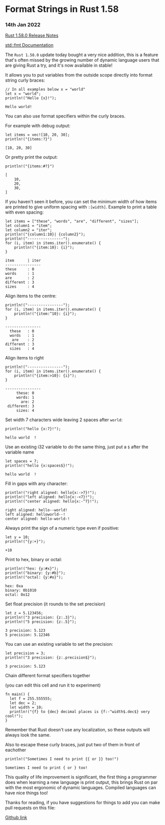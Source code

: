 # Format Strings in Rust 1.58 

### 14th Jan 2022

[Rust 1.58.0 Release Notes](https://blog.rust-lang.org/2022/01/13/Rust-1.58.0.html#captured-identifiers-in-format-strings)

[std::fmt Documentation](https://doc.rust-lang.org/std/fmt/)

The `Rust 1.58.0` update today bought a very nice addition, this is a feature that's often missed by the growing number of dynamic language users that are giving Rust a try, and it's now available in stable!

It allows you to put variables from the outside scope directly into format string curly braces:

```rust,noplayground
// In all examples below x = "world"
let x = "world";
println!("Hello {x}!");
```
```output
Hello world!
```
You can also use format specifiers within the curly braces.

For example with debug output:

```rust,noplayground
let items = vec![10, 20, 30];
println!("{items:?}")
```
```output
[10, 20, 30]
```
Or pretty print the output:

```rust,noplayground
println!("{items:#?}")
```
```output
[
    10,
    20,
    30,
]
```
If you haven't seen it before, you can set the minimum width of how items are printed to give uniform spacing with `:[width]`. Example to print a table with even spacing: 

```rust,noplayground
let items = ["these", "words", "are", "different", "sizes"];
let column1 = "item";
let column2 = "iter";
println!("{column1:10}| {column2}");
println!("----------------");
for (i, item) in items.iter().enumerate() {
	println!("{item:10}: {i}");
}
```
```output
item      | iter
----------------
these     : 0
words     : 1
are       : 2
different : 3
sizes     : 4
```
Align items to the centre:

```rust,noplayground
println!("----------------");
for (i, item) in items.iter().enumerate() {
	println!("{item:^10}: {i}");
}
```
```output
----------------
  these   : 0
  words   : 1
   are    : 2
different : 3
  sizes   : 4
```
Align items to right

```rust,noplayground
println!("----------------");
for (i, item) in items.iter().enumerate() {
	println!("{item:>10}: {i}");
}
```
```output
----------------
     these: 0
     words: 1
       are: 2
 different: 3
     sizes: 4
```
Set width 7 characters wide leaving 2 spaces after `world`:

```rust,noplayground
println!("hello {x:7}!");
```
```output
hello world  !
```
Use an existing i32 variable to do the same thing, just put a `$` after the variable name

```rust,noplayground
let spaces = 7;
println!("hello {x:spaces$}!");
```
```output
hello world  !
```
Fill in gaps with any character:

```rust,noplayground
println!("right aligned: hello{x:->7}!");
println!("left aligned: hello{x:-<7}!");
println!("center aligned: hello{x:-^7}!");
```
```output
right aligned: hello--world!
left aligned: helloworld--!
center aligned: hello-world-!
```
Always print the sign of a numeric type even if positive:

```rust,noplayground
let y = 10;
println!("{y:+}");
```
```output
+10
```
Print to hex, binary or octal:

```rust,noplayground
println!("hex: {y:#x}");
println!("binary: {y:#b}");
println!("octal: {y:#o}");
```
```output
hex: 0xa
binary: 0b1010
octal: 0o12
```
Set float precision (it rounds to the set precision)

```rust,noplayground
let z = 5.123456;
println!("3 precision: {z:.3}");
println!("5 precision: {z:.5}");
```
```output
3 precision: 5.123
5 precision: 5.12346
```
You can use an existing variable to set the precision:

```rust,noplayground
let precision = 3;
println!("3 precision: {z:.precision$}");
```
```output
3 precision: 5.123
```
Chain different format specifiers together

(you can edit this cell and run it to experiment)
```rust,editable
fn main() {
  let f = 255.555555;
  let dec = 2;
  let width = 10;
  println!("{f} to {dec} decimal places is {f:-^width$.dec$} very cool!");
}
```
Remember that Rust doesn't use any localization, so these outputs will always look the same.

Also to escape these curly braces, just put two of them in front of eachother

```rust,noplayground
println!("Sometimes I need to print {{ or }} too!")
```
```output
Sometimes I need to print { or } too!
```
This quality of life improvement is significant, the first thing a programmer does when learning a new language is print output, this brings Rust on par with the most ergonomic of dynamic languages. Compiled languages can have nice things too!

Thanks for reading, if you have suggestions for things to add you can make pull requests on this file: 

[Github link](https://github.com/jackos/rustnote-site/blob/master/src/blog/format_strings.md)
